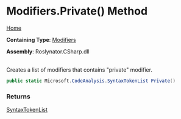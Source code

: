 # Modifiers\.Private\(\) Method

[Home](../../../../README.md)

**Containing Type**: [Modifiers](../README.md)

**Assembly**: Roslynator\.CSharp\.dll

\
Creates a list of modifiers that contains "private" modifier\.

```csharp
public static Microsoft.CodeAnalysis.SyntaxTokenList Private()
```

### Returns

[SyntaxTokenList](https://docs.microsoft.com/en-us/dotnet/api/microsoft.codeanalysis.syntaxtokenlist)

